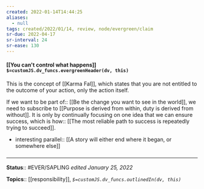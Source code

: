 ```yaml
---
created: 2022-01-14T14:44:25 
aliases:
  - null
tags: created/2022/01/14, review, node/evergreen/claim
sr-due: 2022-04-17
sr-interval: 24
sr-ease: 130
---
```


#### [[You can't control what happens]] `$=customJS.dv_funcs.evergreenHeader(dv, this)`

This is the concept of [[Karma Fal]], which states that you are not entitled to the outcome of your action, only the action itself.

If we want to be
part of:: [[Be the change you want to see in the world]], 
we need to subscribe to
[[Purpose is derived from within, duty is derived from without]].
It is only by continually focusing on one idea that we can ensure success, which is
how:: [[The most reliable path to success is repeatedly trying to succeed]].

- interesting parallel:: [[A story will either end where it began, or somewhere else]]
 

### <hr class="footnote"/>

**Status**:: #EVER/SAPLING 
*edited January 25, 2022*

**Topics**:: [[responsibility]], 
*`$=customJS.dv_funcs.outlinedIn(dv, this)`*
